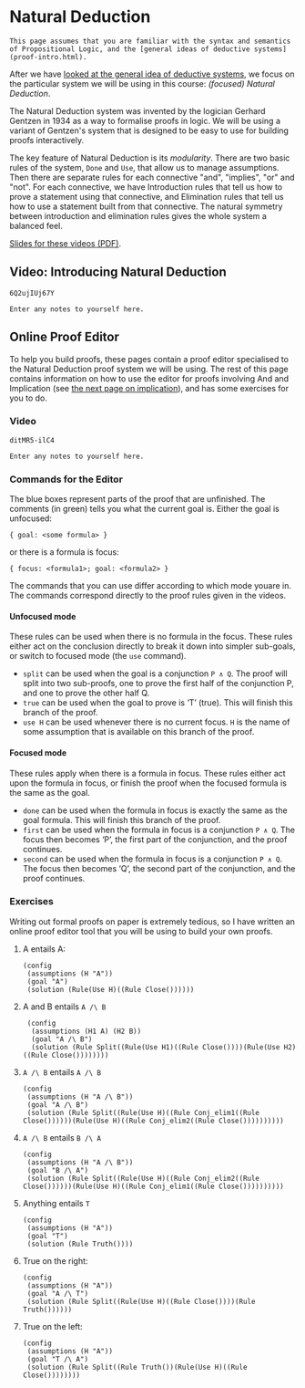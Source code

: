 # Natural Deduction

```aside
This page assumes that you are familiar with the syntax and semantics of Propositional Logic, and the [general ideas of deductive systems](proof-intro.html).
```

After we have [looked at the general idea of deductive systems](proof-intro.html), we focus on the particular system we will be using in this course: *(focused) Natural Deduction*.

The Natural Deduction system was invented by the logician Gerhard Gentzen in 1934 as a way to formalise proofs in logic. We will be using a variant of Gentzen's system that is designed to be easy to use for building proofs interactively.

The key feature of Natural Deduction is its *modularity*. There are two basic rules of the system, `Done` and `Use`, that allow us to manage assumptions. Then there are separate rules for each connective "and", "implies", "or" and "not". For each connective, we have Introduction rules that tell us how to prove a statement using that connective, and Elimination rules that tell us how to use a statement built from that connective. The natural symmetry between introduction and elimination rules gives the whole system a balanced feel.

[Slides for these videos (PDF)](week04-slides.pdf).

## Video: Introducing Natural Deduction

```youtube
6Q2ujIUj67Y
```

```textbox {id=ndintro-notes1}
Enter any notes to yourself here.
```


## Online Proof Editor

To help you build proofs, these pages contain a proof editor specialised to the Natural Deduction proof system we will be using. The rest of this page contains information on how to use the editor for proofs involving And and Implication (see [the next page on implication](proof-implication.html)), and has some exercises for you to do.

### Video

```youtube
ditMR5-ilC4
```

```textbox {id=ndintro-notes2}
Enter any notes to yourself here.
```

### Commands for the Editor

The blue boxes represent parts of the proof that are unfinished.  The comments (in green) tells you what the current goal is. Either the goal is unfocused:

```
{ goal: <some formula> }
```

or there is a formula is focus:

```
{ focus: <formula1>; goal: <formula2> }
```

The commands that you can use differ according to which mode youare in. The commands correspond directly to the proof rules given in the videos.

#### Unfocused mode

These rules can be used when there is no formula in the focus. These rules either act on the conclusion directly to break it down into simpler sub-goals, or switch to focused mode (the `use` command).

- `split` can be used when the goal is a conjunction `P ∧ Q`. The proof will split into two sub-proofs, one to prove the first half of the conjunction P, and one to prove the other half Q.
- `true` can be used when the goal to prove is ‘T’ (true). This  will finish this branch of the proof.
- `use H` can be used whenever there is no current focus. `H` is the name of some assumption that is available on this branch of the proof.

#### Focused mode

These rules apply when there is a formula in focus. These rules either act upon the formula in focus, or finish the proof when the focused formula is the same as the goal.

- `done` can be used when the formula in focus is exactly the same  as the goal formula. This will finish this branch of the proof.
- `first` can be used when the formula in focus is a conjunction `P ∧ Q`. The focus then becomes ‘P’, the first part of the conjunction, and the proof continues.
- `second` can be used when the formula in focus is a conjunction `P ∧ Q`. The focus then becomes ‘Q’, the second part of the conjunction, and the proof continues.

### Exercises

Writing out formal proofs on paper is extremely tedious, so I have written an online proof editor tool that you will be using to build your own proofs.

1. A entails A:
   ```focused-nd {id=nd-intro-1}
   (config
    (assumptions (H "A"))
	(goal "A")
	(solution (Rule(Use H)((Rule Close())))))
   ```

2. A and B entails `A /\ B`
   ```focused-nd {id=nd-intro-2}
    (config
	 (assumptions (H1 A) (H2 B))
     (goal "A /\ B")
	 (solution (Rule Split((Rule(Use H1)((Rule Close())))(Rule(Use H2)((Rule Close())))))))
    ```

3. `A /\ B` entails `A /\ B`
   ```focused-nd {id=nd-intro-3}
   (config
    (assumptions (H "A /\ B"))
    (goal "A /\ B")
	(solution (Rule Split((Rule(Use H)((Rule Conj_elim1((Rule Close())))))(Rule(Use H)((Rule Conj_elim2((Rule Close())))))))))
   ```

4. `A /\ B` entails `B /\ A`
   ```focused-nd {id=nd-intro-4}
   (config
    (assumptions (H "A /\ B"))
    (goal "B /\ A")
	(solution (Rule Split((Rule(Use H)((Rule Conj_elim2((Rule Close())))))(Rule(Use H)((Rule Conj_elim1((Rule Close())))))))))
   ```

5. Anything entails `T`
   ```focused-nd {id=nd-intro-5}
   (config
    (assumptions (H "A"))
    (goal "T")
	(solution (Rule Truth())))
   ```

6. True on the right:
   ```focused-nd {id=nd-intro-6}
   (config
    (assumptions (H "A"))
    (goal "A /\ T")
	(solution (Rule Split((Rule(Use H)((Rule Close())))(Rule Truth())))))
   ```

7. True on the left:
   ```focused-nd {id=nd-intro-7}
   (config
    (assumptions (H "A"))
    (goal "T /\ A")
	(solution (Rule Split((Rule Truth())(Rule(Use H)((Rule Close())))))))
   ```
